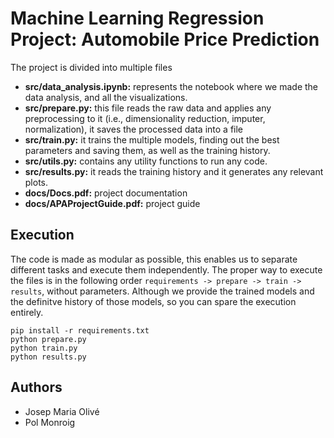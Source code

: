 # Machine Learning Regression Project: Automobile Price Prediction
The project is divided into multiple files
- **src/data_analysis.ipynb:** represents the notebook where we made the data analysis, and all the visualizations.
- **src/prepare.py:** this file reads the raw data and applies any preprocessing to it (i.e., dimensionality reduction, imputer, normalization), it saves the processed data into a file
- **src/train.py:** it trains the multiple models, finding out the best parameters and saving them, as well as the training history.
- **src/utils.py:** contains any utility functions to run any code.
- **src/results.py:** it reads the training history and it generates any relevant plots.
- **docs/Docs.pdf:** project documentation
- **docs/APAProjectGuide.pdf:** project guide

## Execution
The code is made as modular as possible, this enables us to separate different tasks and execute them independently. The proper way to execute the files is in the following order
`requirements -> prepare -> train -> results`, without parameters. Although we provide the trained models and the definitve history of those models, so you can spare the execution entirely.

`pip install -r requirements.txt` <br>
`python prepare.py` <br>
`python train.py` <br>
`python results.py`

## Authors
* Josep Maria Olivé <br>
* Pol Monroig
